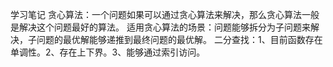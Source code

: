 学习笔记
贪心算法：一个问题如果可以通过贪心算法来解决，那么贪心算法一般是解决这个问题最好的算法。
适用贪心算法的场景：问题能够拆分为子问题来解决，子问题的最优解能够递推到最终问题的最优解。
二分查找：1、目前函数存在单调性。2、存在上下界。3、能够通过索引访问。
